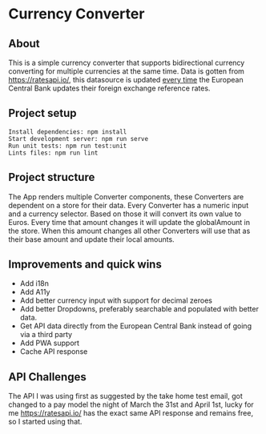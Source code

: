 # Currency Converter

## About
This is a simple currency converter that supports bidirectional currency converting for multiple currencies at the same time. Data is gotten from https://ratesapi.io/, this datasource is updated [every time](https://www.ecb.europa.eu/stats/policy_and_exchange_rates/euro_reference_exchange_rates/html/index.en.html) the European Central Bank updates their foreign exchange reference rates.

## Project setup
```
Install dependencies: npm install
Start development server: npm run serve
Run unit tests: npm run test:unit
Lints files: npm run lint
```

## Project structure
The App renders multiple Converter components, these Converters are dependent on a store for their data. Every Converter has a numeric input and a currency selector. Based on those it will convert its own value to Euros. Every time that amount changes it will update the globalAmount in the store. When this amount changes all other Converters will use that as their base amount and update their local amounts.

## Improvements and quick wins
* Add i18n
* Add A11y
* Add better currency input with support for decimal zeroes
* Add better Dropdowns, preferably searchable and populated with better data.
* Get API data directly from the European Central Bank instead of going via a third party
* Add PWA support
* Cache API response

## API Challenges
The API I was using first as suggested by the take home test email,
got changed to a pay model the night of March the 31st and April 1st,
lucky for me https://ratesapi.io/ has the exact same API response and remains free, so I started using that.
